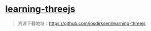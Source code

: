 # [learning-threejs](https://github.com/josdirksen/learning-threejs)

> 资源下载地址：https://github.com/josdirksen/learning-threejs

